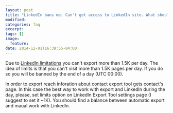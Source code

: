 ```yaml
---
layout: post
title: "LinkedIn bans me. Can't get access to LinkedIn site. What should I do?"
modified:
categories: faq
excerpt:
tags: []
image:
  feature:
date: 2014-12-01T16:39:55-04:00
---
```


Due to [LinkedIn limitations](https://developer.linkedin.com/documents/throttle-limits) you can't export more than 1.5K per day. The idea of limits is that you can't visit more than 1.5K pages per day. If you do so you will be banned by the end of a day (UTC 00:00). 

In order to export reach inforation about contact export tool gets contact's page. In this case the best way to work with export and LinkedIn during the day, please, set limits option on LinkedIn Export Tool settings page (I suggest to set it ~1K).
You should find a balance between automatic export and maual work with LinkedIn.


